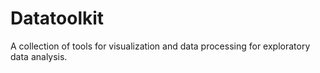 # Datatoolkit

A collection of tools for visualization and data processing for exploratory data analysis.